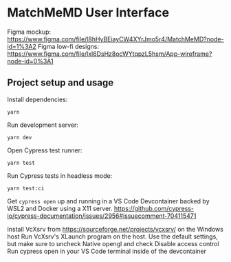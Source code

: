 # MatchMeMD User Interface

Figma mockup: https://www.figma.com/file/l8hHyBEiayCW4XYrJmo5r4/MatchMeMD?node-id=1%3A2
Figma low-fi designs: https://www.figma.com/file/lxl6DsHz8ocWYtqpzL5hsm/App-wireframe?node-id=0%3A1

## Project setup and usage

Install dependencies:

```
yarn
```

Run development server:

```
yarn dev
```

Open Cypress test runner:

```
yarn test
```

Run Cypress tests in headless mode:

```
yarn test:ci
```

Get `cypress open` up and running in a VS Code Devcontainer backed by WSL2 and Docker using a X11 server.
https://github.com/cypress-io/cypress-documentation/issues/2956#issuecomment-704115471

Install VcXsrv from https://sourceforge.net/projects/vcxsrv/ on the Windows host
Run VcXsrv's XLaunch program on the host. Use the default settings, but make sure to uncheck Native opengl and check Disable access control
Run cypress open in your VS Code terminal inside of the devcontainer
